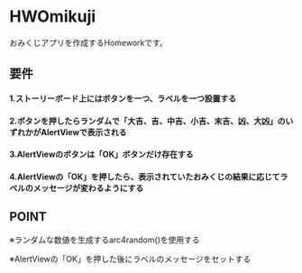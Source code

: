 # HWOmikuji

おみくじアプリを作成するHomeworkです。

## 要件
#### 1.ストーリーボード上にはボタンを一つ、ラベルを一つ設置する
#### 2.ボタンを押したらランダムで「大吉、吉、中吉、小吉、末吉、凶、大凶」のいずれかがAlertViewで表示される
#### 3.AlertViewのボタンは「OK」ボタンだけ存在する
#### 4.AlertViewの「OK」を押したら、表示されていたおみくじの結果に応じてラベルのメッセージが変わるようにする

## POINT

 ※ランダムな数値を生成するarc4random()を使用する
 
 ※AlertViewの「OK」を押した後にラベルのメッセージをセットする
